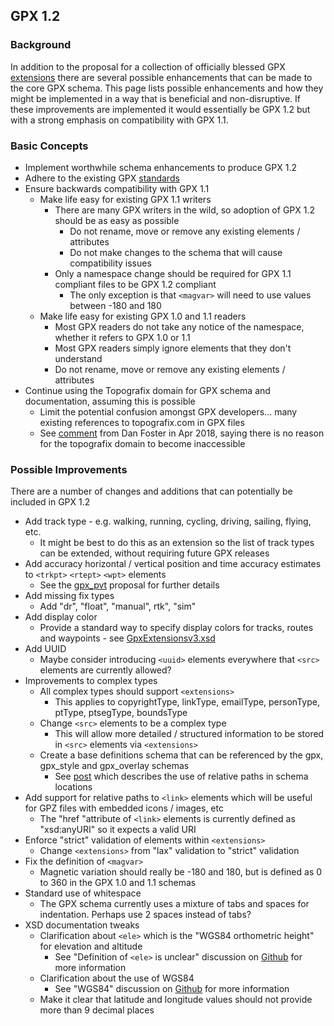 ## GPX 1.2

### Background

In addition to the proposal for a collection of officially blessed GPX [extensions](../extensions/README.md) there are several possible enhancements that can be made to the core GPX schema. This page lists possible enhancements and how they might be implemented in a way that is beneficial and non-disruptive. If these improvements are implemented it would essentially be GPX 1.2 but with a strong emphasis on compatibility with GPX 1.1.



### Basic Concepts

- Implement worthwhile schema enhancements to produce GPX 1.2 
- Adhere to the existing GPX [standards](../standards.md)
- Ensure backwards compatibility with GPX 1.1
  - Make life easy for existing GPX 1.1 writers
    - There are many GPX writers in the wild, so adoption of GPX 1.2 should be as easy as possible
      - Do not rename, move or remove any existing elements / attributes
      - Do not make changes to the schema that will cause compatibility issues
    - Only a namespace change should be required for GPX 1.1 compliant files to be GPX 1.2 compliant
      - The only exception is that `<magvar>` will need to use values between -180 and 180
  - Make life easy for existing GPX 1.0 and 1.1 readers
    - Most GPX readers do not take any notice of the namespace, whether it refers to GPX 1.0 or 1.1
    - Most GPX readers simply ignore elements that they don't understand
    - Do not rename, move or remove any existing elements / attributes
- Continue using the Topografix domain for GPX schema and documentation, assuming this is possible
  - Limit the potential confusion amongst GPX developers... many existing references to topografix.com in GPX files
  - See [comment](https://www.topografix.com/gpx_mailing_list.asp#pbqhps+1tskr5v@YahooGroups.com) from Dan Foster in Apr 2018, saying there is no reason for the topografix domain to become inaccessible



### Possible Improvements

There are a number of changes and additions that can potentially be included in GPX 1.2

- Add track type - e.g. walking, running, cycling, driving, sailing, flying, etc.
  - It might be best to do this as an extension so the list of track types can be extended, without requiring future GPX releases
- Add accuracy horizontal / vertical position and time accuracy estimates to `<trkpt>` `<rtept>` `<wpt>` elements
  - See the [gpx_pvt](../extensions/gpx_pvt/README.md) proposal for further details
- Add missing fix types
  - Add "dr", "float", "manual", rtk", "sim"
- Add display color
  - Provide a standard way to specify display colors for tracks, routes and waypoints - see [GpxExtensionsv3.xsd](https://www8.garmin.com/xmlschemas/GpxExtensionsv3.xsd)
- Add UUID
  - Maybe consider introducing `<uuid>` elements everywhere that `<src>` elements are currently allowed?
- Improvements to complex types
  - All complex types should support `<extensions>`
    - This applies to copyrightType, linkType, emailType, personType, ptType, ptsegType, boundsType
  - Change `<src>` elements to be a complex type
    - This will allow more detailed / structured information to be stored in `<src>` elements via `<extensions>`
  - Create a base definitions schema that can be referenced by the gpx, gpx_style and gpx_overlay schemas
    - See [post](https://stackoverflow.com/questions/8194112/basics-of-referencing-a-xsd-schema-from-another-schema/8197798#8197798) which describes the use of relative paths in schema locations
- Add support for relative paths to `<link>` elements which will be useful for GPZ files with embedded icons / images, etc
  - The "href "attribute of `<link>` elements is currently defined as "xsd:anyURI" so it expects a valid URI
- Enforce "strict" validation of elements within `<extensions>`
  - Change `<extensions>` from "lax" validation to "strict" validation
- Fix the definition of `<magvar>`
  - Magnetic variation should really be -180 and 180, but is defined as 0 to 360 in the GPX 1.0 and 1.1 schemas
- Standard use of whitespace
  - The GPX schema currently uses a mixture of tabs and spaces for indentation. Perhaps use 2 spaces instead of tabs?
- XSD documentation tweaks
  - Clarification about `<ele>` which is the "WGS84 orthometric height" for elevation and altitude
    - See "Definition of `<ele>` is unclear" discussion on [Github](https://github.com/Logiqx/gpx-ideas/discussions/1) for more information
  - Clarification about the use of WGS84
    - See "WGS84" discussion on [Github](https://github.com/Logiqx/gpx-ideas/discussions/2) for more information
  - Make it clear that latitude and longitude values should not provide more than 9 decimal places
